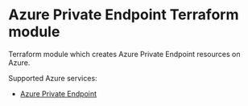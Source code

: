 # Azure Private Endpoint Terraform module

Terraform module which creates Azure Private Endpoint resources on Azure.

Supported Azure services:

* [Azure Private Endpoint](https://learn.microsoft.com/en-us/azure/private-link/private-endpoint-overview)